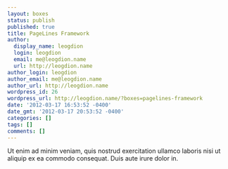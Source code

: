 ```yaml
---
layout: boxes
status: publish
published: true
title: PageLines Framework
author:
  display_name: leogdion
  login: leogdion
  email: me@leogdion.name
  url: http://leogdion.name
author_login: leogdion
author_email: me@leogdion.name
author_url: http://leogdion.name
wordpress_id: 26
wordpress_url: http://leogdion.name/?boxes=pagelines-framework
date: '2012-03-17 16:53:52 -0400'
date_gmt: '2012-03-17 20:53:52 -0400'
categories: []
tags: []
comments: []
---
```

<p>Ut enim ad minim veniam, quis nostrud exercitation ullamco laboris nisi ut aliquip ex ea commodo consequat. Duis aute irure dolor in.</p>
